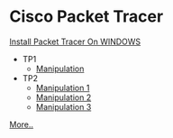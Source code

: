 # Cisco Packet Tracer

[Install Packet Tracer On WINDOWS](https://www.geeksforgeeks.org/how-to-install-cisco-packet-tracer-on-windows/)

- TP1
  - [Manipulation](TP1.pkt)
- TP2
  - [Manipulation 1](TP2-Part1.pkt)
  - [Manipulation 2](TP2-Part2.pkt)
  - [Manipulation 3](TP2-Part3.pkt)


[More..](https://drive.google.com/drive/folders/1LD6mhBNH2Vsvntw8xgQOTGHBx2r-ONWp)